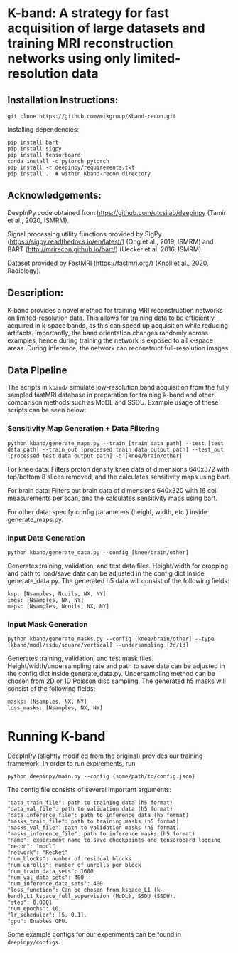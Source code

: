 # K-band: A strategy for fast acquisition of large datasets and training MRI reconstruction networks using only limited-resolution data

## Installation Instructions:

`git clone https://github.com/mikgroup/Kband-recon.git`

Installing dependencies:
```
pip install bart
pip install sigpy
pip install tensorboard
conda install -c pytorch pytorch 
pip install -r deepinpy/requirements.txt
pip install .  # within Kband-recon directory
```

## Acknowledgements:
DeepInPy code obtained from https://github.com/utcsilab/deepinpy (Tamir et al., 2020, ISMRM). 

Signal processing utility functions provided by SigPy (https://sigpy.readthedocs.io/en/latest/) (Ong et al., 2019, ISMRM) and BART (http://mrirecon.github.io/bart/) (Uecker et al. 2016, ISMRM). 

Dataset provided by FastMRI (https://fastmri.org/) (Knoll et al., 2020, Radiology).

## Description:

K-band provides a novel method for training MRI reconstruction networks on limited-resolution data. This allows for training data to be efficiently acquired in k-space bands, as this can speed up acquisition while reducing artifacts. Importantly, the band orientation changes randomly across examples, hence during training the network is exposed to all k-space areas. During inference, the network can reconstruct full-resolution images.

## Data Pipeline

The scripts in `kband/` simulate low-resolution band acquisition from the fully sampled fastMRI database in preparation for training k-band and other comparison methods such as MoDL and SSDU. Example usage of these scripts can be seen below:

### Sensitivity Map Generation + Data Filtering
```
python kband/generate_maps.py --train [train data path] --test [test data path] --train_out [processed train data output path] --test_out [processed test data output path] -d [knee/brain/other]
```
For knee data: Filters proton density knee data of dimensions 640x372 with top/bottom 8 slices removed, and the calculates sensitivity maps using bart.

For brain data: Filters out brain data of dimensions 640x320 with 16 coil measurements per scan, and the calculates sensitivity maps using bart. 

For other data: specify config parameters (height, width, etc.) inside generate_maps.py.

### Input Data Generation

```
python kband/generate_data.py --config [knee/brain/other]
```
Generates training, validation, and test data files. Height/width for cropping and path to load/save data can be adjusted in the config dict inside generate_data.py. The generated h5 data will consist of the following fields:

```
ksp: [Nsamples, Ncoils, NX, NY]
imgs: [Nsamples, NX, NY]
maps: [Nsamples, Ncoils, NX, NY]
```

### Input Mask Generation

```
python kband/generate_masks.py --config [knee/brain/other] --type [kband/modl/ssdu/square/vertical] --undersampling [2d/1d]
```
Generates training, validation, and test mask files. Height/width/undersampling rate and path to save data can be adjusted in the config dict inside generate_data.py. Undersampling method can be chosen from 2D or 1D Poisson disc sampling. The generated h5 masks will consist of the following fields:

```
masks: [Nsamples, NX, NY]
loss_masks: [Nsamples, NX, NY]
```

# Running K-band

DeepInPy (slightly modified from the original) provides our training framework. In order to run expirements, run 

```
python deepinpy/main.py --config {some/path/to/config.json}
```

The config file consists of several important arguments:

```
"data_train_file": path to training data (h5 format)
"data_val_file": path to validation data (h5 format)
"data_inference_file": path to inference data (h5 format)
"masks_train_file": path to training masks (h5 format)
"masks_val_file": path to validation masks (h5 format)
"masks_inference_file": path to inference masks (h5 format)
"name": experiment name to save checkpoints and tensorboard logging
"recon": "modl"
"network": "ResNet"
"num_blocks": number of residual blocks
"num_unrolls": number of unrolls per block
"num_train_data_sets": 1600
"num_val_data_sets": 400
"num_inference_data_sets": 400
"loss_function": Can be chosen from kspace_L1 (k-band),L1_kspace_full_supervision (MoDL), SSDU (SSDU).
"step": 0.0001
"num_epochs": 10,
"lr_scheduler": [5, 0.1],
"gpu": Enables GPU.
```

Some example configs for our experiments can be found in `deepinpy/configs`.
